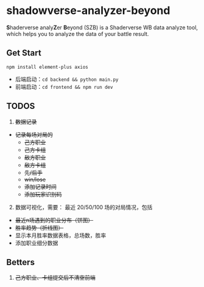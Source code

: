 # shadowverse-analyzer-beyond
**S**haderverse analy**Z**er **B**eyond (SZB) is a Shaderverse WB data analyze tool, which helps you to analyze the data of your battle result.

## Get Start
`npm install element-plus axios`

- 后端启动：`cd backend && python main.py`
- 前端启动：`cd frontend && npm run dev`

## TODOS
1. ~~数据记录~~
  - ~~记录每场对局的~~
    - ~~己方职业~~
    - ~~己方卡组~~
    - ~~敌方职业~~
    - ~~敌方卡组~~
    - ~~先/后手~~
    - ~~win/lose~~
    - ~~添加记录时间~~
    - ~~添加玩家识别码~~

2. 数据可视化，需要：
  最近 20/50/100 场的对局情况，包括
  - ~~最近n场遇到的职业分布（饼图）~~
  - ~~胜率趋势（折线图）~~
  - 显示本月胜率数据表格，总场数，胜率
  - 添加职业细分数据

## Betters
1. ~~己方职业、卡组提交后不清空前端~~